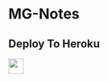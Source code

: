 # MG-Notes

## Deploy To Heroku

<a href="https://heroku.com/deploy?template=https://github.com/dd-aaru/testing">
     <img height="30px" src="https://img.shields.io/badge/Deploy%20To%20Heroku-blueviolet?style=for-the-badge&logo=heroku">
  </a>
